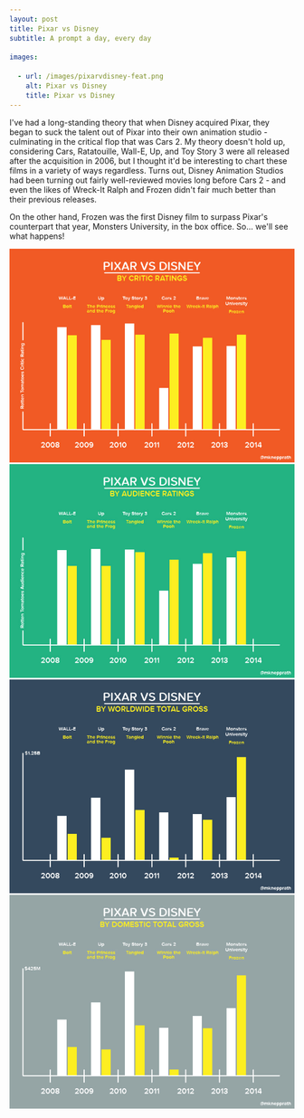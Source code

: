 ```yaml
---
layout: post
title: Pixar vs Disney
subtitle: A prompt a day, every day

images:

  - url: /images/pixarvdisney-feat.png
    alt: Pixar vs Disney
    title: Pixar vs Disney
---
```


I've had a long-standing theory that when Disney acquired Pixar, they began to suck the talent out of Pixar into their own animation studio - culminating in the critical flop that was Cars 2. My theory doesn't hold up, considering Cars, Ratatouille, Wall-E, Up, and Toy Story 3 were all released after the acquisition in 2006, but I thought it'd be interesting to chart these films in a variety of ways regardless. Turns out, Disney Animation Studios had been turning out fairly well-reviewed movies long before Cars 2 - and even the likes of Wreck-It Ralph and Frozen didn't fair much better than their previous releases.

On the other hand, Frozen was the first Disney film to surpass Pixar's counterpart that year, Monsters University, in the box office. So... we'll see what happens!

<img class="aligncenter" src="/images/pixarvdisney-01.jpg" alt="pixar vs disney by critic ratings" />

<img class="aligncenter" src="/images/pixarvdisney-02.jpg" alt="pixar vs disney by audience ratings" />

<img class="aligncenter" src="/images/pixarvdisney-03.jpg" alt="pixar vs disney by worldwide total gross" />

<img class="aligncenter" src="/images/pixarvdisney-04.jpg" alt="pixar vs disney by domestic total gross" />
